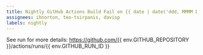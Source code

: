 ```yaml
---
title: Nightly GitHub Actions Build Fail on {{ date | date('ddd, MMMM Do YYYY') }}
assignees: ihnorton, teo-tsirpanis, davisp
labels: nightly
---
```


See run for more details:
https://github.com/{{ env.GITHUB_REPOSITORY }}/actions/runs/{{ env.GITHUB_RUN_ID }}
